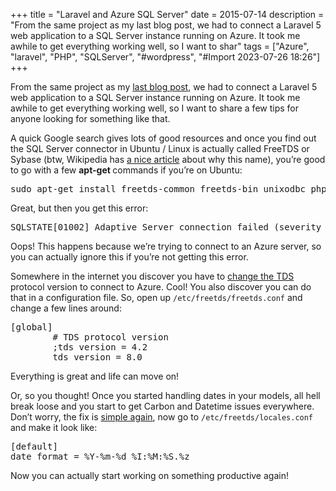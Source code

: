 +++
title = "Laravel and Azure SQL Server"
date = 2015-07-14
description = "From the same project as my last blog post, we had to connect a Laravel 5 web application to a SQL Server instance running on Azure. It took me awhile to get everything working well, so I want to shar"
tags = ["Azure", "laravel", "PHP", "SQLServer", "#wordpress", "#Import 2023-07-26 18:26"]
+++

<p>From the same project as my <a href="https://arosenfeld.wordpress.com/2015/06/30/laravel-5-and-filemaker/">last blog post</a>, we had to connect a Laravel 5 web application to a SQL Server instance running on Azure. It took me awhile to get everything working well, so I want to share a few tips for anyone looking for something like that.</p>
<p>A quick Google search gives lots of good resources and once you find out the SQL Server connector in Ubuntu / Linux is actually called FreeTDS or Sybase (btw, Wikipedia has <a href="https://en.wikipedia.org/wiki/Sybase">a nice article</a> about why this name), you&#8217;re good to go with a few <strong>apt-get </strong>commands if you&#8217;re on Ubuntu:</p>
<pre>sudo apt-get install freetds-common freetds-bin unixodbc php5-sybase
</pre>
<p>Great, but then you get this error:</p>
<pre>SQLSTATE[01002] Adaptive Server connection failed (severity 9)
</pre>
<p>Oops! This happens because we&#8217;re trying to connect to an Azure server, so you can actually ignore this if you&#8217;re not getting this error.</p>
<p>Somewhere in the internet you discover you have to <a href="http://martinrichards.tumblr.com/post/28488121620/connecting-to-sql-azure-using-freetds">change the TDS</a> protocol version to connect to Azure. Cool! You also discover you can do that in a configuration file. So, open up <code>/etc/freetds/freetds.conf</code> and change a few lines around:</p>
<pre>[global]
        # TDS protocol version
        ;tds version = 4.2
        tds version = 8.0
</pre>
<p>Everything is great and life can move on!</p>
<p>Or, so you thought! Once you started handling dates in your models, all hell break loose and you start to get Carbon and Datetime issues everywhere. Don&#8217;t worry, the fix is <a href="http://stackoverflow.com/questions/11824323/freetds-strange-date-time-format">simple again</a>, now go to <code>/etc/freetds/locales.conf</code> and make it look like:</p>
<pre>[default]
date format = %Y-%m-%d %I:%M:%S.%z</pre>
<p>Now you can actually start working on something productive again!</p>